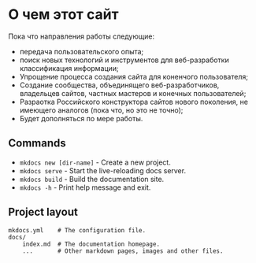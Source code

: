 # О чем этот сайт

Пока что направления работы следующие:

- передача пользовательского опыта;
- поиск новых технологий и инструментов для веб-разработки классификация информации;
- Упрощение процесса создания сайта для коненчого пользователя;
- Создание сообщества, объединящего веб-разработчиков, владельцев сайтов, частных мастеров и конечных пользователей;
- Разраотка Российского конструктора сайтов нового поколения, не имеющего аналогов (пока что, но это не точно);
- Будет дополняться по мере работы.







## Commands

* `mkdocs new [dir-name]` - Create a new project.
* `mkdocs serve` - Start the live-reloading docs server.
* `mkdocs build` - Build the documentation site.
* `mkdocs -h` - Print help message and exit.

## Project layout

    mkdocs.yml    # The configuration file.
    docs/
        index.md  # The documentation homepage.
        ...       # Other markdown pages, images and other files.
